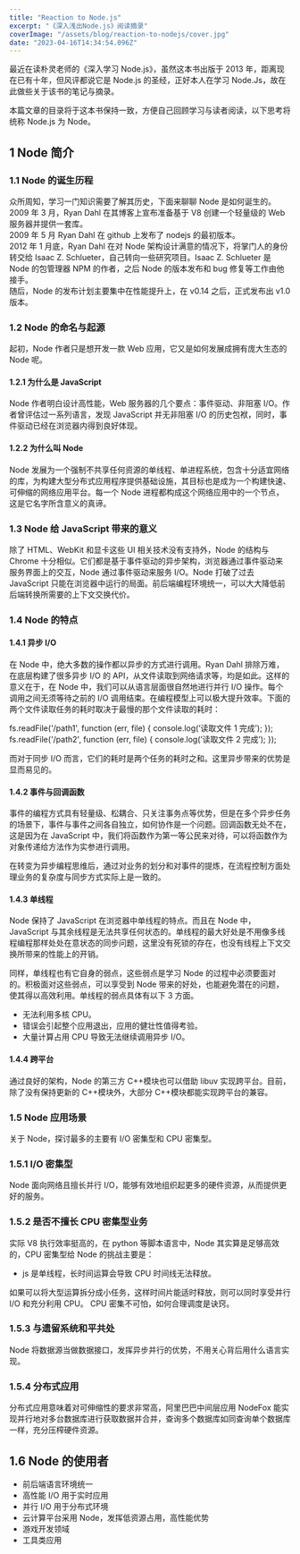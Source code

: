 ```yaml
---
title: "Reaction to Node.js"
excerpt: "《深入浅出Node.js》阅读摘录"
coverImage: "/assets/blog/reaction-to-nodejs/cover.jpg"
date: "2023-04-16T14:34:54.096Z"
---
```


最近在读朴灵老师的《深入学习 Node.js》，虽然这本书出版于 2013 年，距离现在已有十年，但风评都说它是 Node.js 的圣经，正好本人在学习 Node.Js，故在此做些关于该书的笔记与摘录。

本篇文章的目录将于这本书保持一致，方便自己回顾学习与读者阅读，以下思考将统称 Node.js 为 Node。

## 1 Node 简介

### 1.1 Node 的诞生历程

众所周知，学习一门知识需要了解其历史，下面来聊聊 Node 是如何诞生的。\
2009 年 3 月，Ryan Dahl 在其博客上宣布准备基于 V8 创建一个轻量级的 Web 服务器并提供一套库。\
2009 年 5 月 Ryan Dahl 在 github 上发布了 nodejs 的最初版本。\
2012 年 1 月底，Ryan Dahl 在对 Node 架构设计满意的情况下，将掌门人的身份转交给 Isaac Z. Schlueter，自己转向一些研究项目。Isaac Z. Schlueter 是 Node 的包管理器 NPM 的作者，之后 Node 的版本发布和 bug 修复等工作由他接手。\
随后，Node 的发布计划主要集中在性能提升上，在 v0.14 之后，正式发布出 v1.0 版本。

### 1.2 Node 的命名与起源

起初，Node 作者只是想开发一款 Web 应用，它又是如何发展成拥有庞大生态的 Node 呢。

#### 1.2.1 为什么是 JavaScript

Node 作者明白设计高性能，Web 服务器的几个要点：事件驱动、非阻塞 I/O。作者曾评估过一系列语言，发现 JavaScript 并无非阻塞 I/O 的历史包袱，同时，事件驱动已经在浏览器内得到良好体现。

#### 1.2.2 为什么叫 Node

Node 发展为一个强制不共享任何资源的单线程、单进程系统，包含十分适宜网络的库，为构建大型分布式应用程序提供基础设施，其目标也是成为一个构建快速、可伸缩的网络应用平台。每一个 Node 进程都构成这个网络应用中的一个节点，这是它名字所含意义的真谛。

### 1.3 Node 给 JavaScript 带来的意义

除了 HTML、WebKit 和显卡这些 UI 相关技术没有支持外，Node 的结构与 Chrome 十分相似。它们都是基于事件驱动的异步架构，浏览器通过事件驱动来服务界面上的交互，Node 通过事件驱动来服务 I/O。Node 打破了过去 JavaScript 只能在浏览器中运行的局面。前后端编程环境统一，可以大大降低前后端转换所需要的上下文交换代价。

### 1.4 Node 的特点

#### 1.4.1 异步 I/O

在 Node 中，绝大多数的操作都以异步的方式进行调用。Ryan Dahl 排除万难，在底层构建了很多异步 I/O 的 API，从文件读取到网络请求等，均是如此。这样的意义在于，在 Node 中，我们可以从语言层面很自然地进行并行 I/O 操作。每个调用之间无须等待之前的 I/O 调用结束。在编程模型上可以极大提升效率。下面的两个文件读取任务的耗时取决于最慢的那个文件读取的耗时：

fs.readFile('/path1', function (err, file) {
console.log(’读取文件 1 完成’);
});
fs.readFile('/path2', function (err, file) {
console.log(’读取文件 2 完成’);
});

而对于同步 I/O 而言，它们的耗时是两个任务的耗时之和。这里异步带来的优势是显而易见的。

#### 1.4.2 事件与回调函数

事件的编程方式具有轻量级、松耦合、只关注事务点等优势，但是在多个异步任务的场景下，事件与事件之间各自独立，如何协作是一个问题。回调函数无处不在，这是因为在 JavaScript 中，我们将函数作为第一等公民来对待，可以将函数作为对象传递给方法作为实参进行调用。

在转变为异步编程思维后，通过对业务的划分和对事件的提炼，在流程控制方面处理业务的复杂度与同步方式实际上是一致的。

#### 1.4.3 单线程

Node 保持了 JavaScript 在浏览器中单线程的特点。而且在 Node 中，JavaScript 与其余线程是无法共享任何状态的。单线程的最大好处是不用像多线程编程那样处处在意状态的同步问题，这里没有死锁的存在，也没有线程上下文交换所带来的性能上的开销。

同样，单线程也有它自身的弱点，这些弱点是学习 Node 的过程中必须要面对的。积极面对这些弱点，可以享受到 Node 带来的好处，也能避免潜在的问题，使其得以高效利用。单线程的弱点具体有以下 3 方面。

- 无法利用多核 CPU。
- 错误会引起整个应用退出，应用的健壮性值得考验。
- 大量计算占用 CPU 导致无法继续调用异步 I/O。

#### 1.4.4 跨平台

通过良好的架构，Node 的第三方 C++模块也可以借助 libuv 实现跨平台。目前，除了没有保持更新的 C++模块外，大部分 C++模块都能实现跨平台的兼容。

### 1.5 Node 应用场景

关于 Node，探讨最多的主要有 I/O 密集型和 CPU 密集型。

### 1.5.1 I/O 密集型

Node 面向网络且擅长并行 I/O，能够有效地组织起更多的硬件资源，从而提供更好的服务。

### 1.5.2 是否不擅长 CPU 密集型业务

实际 V8 执行效率挺高的，在 python 等脚本语言中，Node 其实算是足够高效的，CPU 密集型给 Node 的挑战主要是：

- js 是单线程，长时间运算会导致 CPU 时间线无法释放。

如果可以将大型运算拆分成小任务，这样时间片能适时释放，则可以同时享受并行 I/O 和充分利用 CPU。
CPU 密集不可怕，如何合理调度是诀窍。

### 1.5.3 与遗留系统和平共处

Node 将数据源当做数据接口，发挥异步并行的优势，不用关心背后用什么语言实现。

### 1.5.4 分布式应用

分布式应用意味着对可伸缩性的要求非常高，阿里巴巴中间层应用 NodeFox 能实现并行地对多台数据库进行获取数据并合并，查询多个数据库如同查询单个数据库一样，充分压榨硬件资源。

## 1.6 Node 的使用者

- 前后端语言环境统一
- 高性能 I/O 用于实时应用
- 并行 I/O 用于分布式环境
- 云计算平台采用 Node，发挥低资源占用，高性能优势
- 游戏开发领域
- 工具类应用

